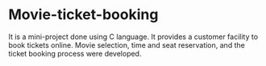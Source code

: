# Movie-ticket-booking
It is a mini-project done using C language. It provides a customer facility to book tickets online. Movie selection, time and seat reservation, and the ticket booking process were developed.
